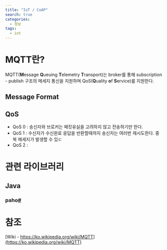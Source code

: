 ```yaml
---
title: "IoT / CoAP"
search: true
categories: 
  - 정보
tags: 
  - iot
---
```


# MQTT란?
MQTT(**M**essage **Q**ueuing **T**elemetry **T**ransport)는 broker를 통해 subscription - publish 구조의 메세지 통신을 지원하며 QoS(**Q**uality **o**f **S**ervice)를 지원한다.

## Message Format

## QoS
- QoS 0 : 송신자와 브로커는 패킷유실을 고려하지 않고 전송하기만 한다.
- QoS 1 : 수신자가 수신완료 응답을 반환할때까지 송신자는 여러번 재시도한다. 중복 메세지가 발생할 수 있ㄷ
- QoS 2 : 

# 관련 라이브러리
## Java
### paho[#](https://www.eclipse.org/paho/)

# 참조
[Wiki - https://ko.wikipedia.org/wiki/MQTT](https://ko.wikipedia.org/wiki/MQTT) 

<!--stackedit_data:
eyJoaXN0b3J5IjpbLTE5NTc5NDcyMDEsNjk4MDM1MzE4LDg1MD
c2Mjg1M119
-->
